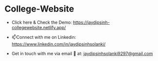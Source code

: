 # College-Website

- Click here & Check the Demo: https://jaydipsinh-collegewebsite.netlify.app/

- 📫Connect with me on Linkedin: https://www.linkedin.com/in/jaydipsinhsolanki/
- Get in touch with me via email 📨 at: jaydipsinhsolanki9297@gmail.com
